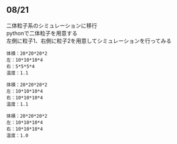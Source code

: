 ## 08/21
二体粒子系のシミュレーションに移行\
pythonで二体粒子を用意する\
左側に粒子1、右側に粒子2を用意してシミュレーションを行ってみる

```
体積：20*20*20*2
左：10*10*10*4
右：5*5*5*4
温度：1.1
```

```
体積：20*20*20*2
左：10*10*10*4
右：10*10*10*4
温度：1.1
```

```
体積：20*20*20*2
左：10*10*10*4
右：10*10*10*4
温度：1.0
```
